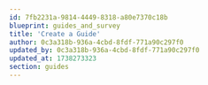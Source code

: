 ```yaml
---
id: 7fb2231a-9814-4449-8318-a80e7370c18b
blueprint: guides_and_survey
title: 'Create a Guide'
author: 0c3a318b-936a-4cbd-8fdf-771a90c297f0
updated_by: 0c3a318b-936a-4cbd-8fdf-771a90c297f0
updated_at: 1738273323
section: guides
---
```

